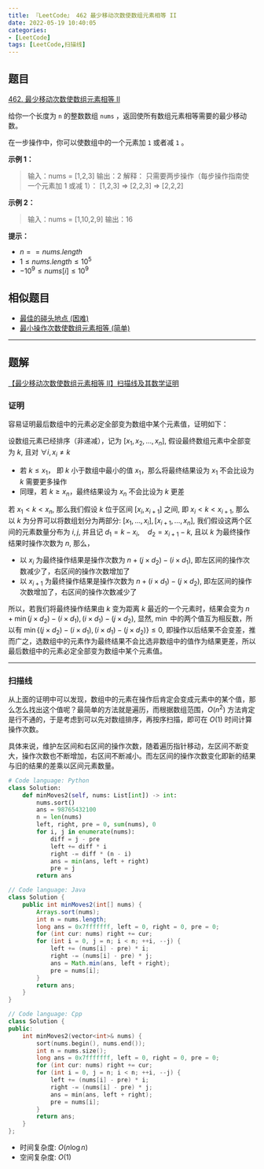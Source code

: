 ```yaml
---
title: 『LeetCode』 462 最少移动次数使数组元素相等 II
date: 2022-05-19 10:40:05
categories:
- [LeetCode]
tags: [LeetCode,扫描线]
---
```

## 题目

[462. 最少移动次数使数组元素相等 II](https://leetcode.cn/problems/minimum-moves-to-equal-array-elements-ii/)

<!--more-->

给你一个长度为 `n` 的整数数组 `nums` ，返回使所有数组元素相等需要的最少移动数。

在一步操作中，你可以使数组中的一个元素加 `1` 或者减 `1` 。

**示例 1：**

> 输入：nums = [1,2,3]
> 输出：2
> 解释：
> 只需要两步操作（每步操作指南使一个元素加 1 或减 1）：
> [1,2,3]  =>  [2,2,3]  =>  [2,2,2]

**示例 2：**

> 输入：nums = [1,10,2,9]
> 输出：16

**提示：**

- $n == nums.length$
- $1 \leq nums.length \leq 10^5$
- $-10^9 \leq nums[i] \leq 10^9$


## 相似题目

- [最佳的碰头地点 (困难)](https://leetcode.cn/problems/best-meeting-point/)
- [最小操作次数使数组元素相等 (简单)](https://leetcode.cn/problems/minimum-moves-to-equal-array-elements/)

---

## 题解

[【最少移动次数使数组元素相等 II】扫描线及其数学证明](https://leetcode.cn/problems/minimum-moves-to-equal-array-elements-ii/solution/by-meteordream-0s5i/)

### 证明

容易证明最后数组中的元素必定全部变为数组中某个元素值，证明如下：

设数组元素已经排序（非递减），记为 $[x_1, x_2, \dots, x_n]$, 假设最终数组元素中全部变为 $k$, 且对 $\forall i, x_i \neq k$

- 若 $k \leq x_1$， 即 $k$ 小于数组中最小的值 $x_1$，那么将最终结果设为 $x_1$ 不会比设为 $k$ 需要更多操作
- 同理，若 $k \geq x_n$，最终结果设为 $x_n$ 不会比设为 $k$ 更差

若 $x_1 < k < x_n$, 那么我们假设 $k$ 位于区间 $[x_i, x_{i + 1}]$ 之间, 即 $x_i < k < x_{i + 1}$, 那么以 $k$ 为分界可以将数组划分为两部分: $[x_1, \dots, x_i], [x_{i + 1}, \dots, x_n]$, 我们假设这两个区间的元素数量分布为 $i, j$, 并且记 $d_1 = k - x_i, \quad d_2 = x_{i + 1} - k$, 且以 $k$ 为最终操作结果时操作次数为 $n$, 那么，

- 以 $x_i$ 为最终操作结果是操作次数为 $n + (j \times d_2) - (i \times d_1)$, 即左区间的操作次数减少了，右区间的操作次数增加了
- 以 $x_{i + 1}$ 为最终操作结果是操作次数为 $n + (i \times d_1) - (j \times d_2)$, 即左区间的操作次数增加了，右区间的操作次数减少了

所以，若我们将最终操作结果由 $k$ 变为距离 $k$ 最近的一个元素时，结果会变为 $n + \min {(j \times d_2) - (i \times d_1), (i \times d_1) - (j \times d_2)}$, 显然, $\min$ 中的两个值互为相反数，所以有 $\min \{(j \times d_2) - (i \times d_1), (i \times d_1) - (j \times d_2)\} \leq 0$, 即操作以后结果不会变差，推而广之，选数组中的元素作为最终结果不会比选非数组中的值作为结果更差，所以最后数组中的元素必定全部变为数组中某个元素值。

---

### 扫描线

从上面的证明中可以发现，数组中的元素在操作后肯定会变成元素中的某个值，那么怎么找出这个值呢？最简单的方法就是遍历，而根据数组范围，$O(n^2)$ 方法肯定是行不通的，于是考虑到可以先对数组排序，再按序扫描，即可在 $O(1)$ 时间计算操作次数。

具体来说，维护左区间和右区间的操作次数，随着遍历指针移动，左区间不断变大，操作次数也不断增加，右区间不断减小。而左区间的操作次数变化即新的结果 与旧的结果的差乘以区间元素数量。

```Python
# Code language: Python
class Solution:
    def minMoves2(self, nums: List[int]) -> int:
        nums.sort()
        ans = 98765432100
        n = len(nums)
        left, right, pre = 0, sum(nums), 0
        for i, j in enumerate(nums):
            diff = j - pre
            left += diff * i
            right -= diff * (n - i)
            ans = min(ans, left + right)
            pre = j
        return ans
```

```Java
// Code language: Java
class Solution {
    public int minMoves2(int[] nums) {
        Arrays.sort(nums);
        int n = nums.length;
        long ans = 0x7fffffff, left = 0, right = 0, pre = 0;
        for (int cur: nums) right += cur;
        for (int i = 0, j = n; i < n; ++i, --j) {
            left += (nums[i] - pre) * i;
            right -= (nums[i] - pre) * j;
            ans = Math.min(ans, left + right);
            pre = nums[i];
        }
        return ans;
    }
}
```

```Cpp
// Code language: Cpp
class Solution {
public:
    int minMoves2(vector<int>& nums) {
        sort(nums.begin(), nums.end());
        int n = nums.size();
        long ans = 0x7fffffff, left = 0, right = 0, pre = 0;
        for (int cur: nums) right += cur;
        for (int i = 0, j = n; i < n; ++i, --j) {
            left += (nums[i] - pre) * i;
            right -= (nums[i] - pre) * j;
            ans = min(ans, left + right);
            pre = nums[i];
        }
        return ans;
    }
};
```

- 时间复杂度: $O(n \log n)$
- 空间复杂度: $O(1)$
